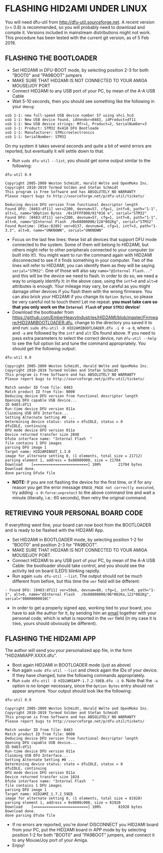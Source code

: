 # FLASHING HID2AMI UNDER LINUX

You will need dfu-util from http://dfu-util.sourceforge.net. A recent version (>= 0.8) is recommended, so you will probably need to download and compile it. Versions included in mainstream distributions might not work. This procedure has been tested with the current git version, as of 5 Feb 2019.

## FLASHING THE BOOTLOADER
- Set HID2AMI in DFU-BOOT mode, by selecting position 2-3 for both "BOOT0" and "PA9BOOT" jumpers
- MAKE SURE THAT HID2AMI IS NOT CONNECTED TO YOUR AMIGA MOUSE/JOY PORT
- Connect HID2AMI to any USB port of your PC, by mean of the A-A USB Cable
- Wait 5-10 seconds, then you should see something like the following in your `dmesg`:
```
usb 1-1: new full-speed USB device number 57 using xhci_hcd
usb 1-1: New USB device found, idVendor=0483, idProduct=df11
usb 1-1: New USB device strings: Mfr=1, Product=2, SerialNumber=3
usb 1-1: Product: STM32 0x418 DFU Bootloade
usb 1-1: Manufacturer: STMicroelectronics
usb 1-1: SerialNumber: STM32
```
On my system it takes several seconds and quite a bit of weird errors are reported, but eventually it will settle down to that.
- Run `sudo dfu-util --list`, you should get some output similar to the following:
```
dfu-util 0.9

Copyright 2005-2009 Weston Schmidt, Harald Welte and OpenMoko Inc.
Copyright 2010-2019 Tormod Volden and Stefan Schmidt
This program is Free Software and has ABSOLUTELY NO WARRANTY
Please report bugs to http://sourceforge.net/p/dfu-util/tickets/

Deducing device DFU version from functional descriptor length
Found DFU: [0483:df11] ver=2200, devnum=57, cfg=1, intf=0, path="1-1", alt=1, name="@Option Bytes  /0x1FFFF800/01*016 e", serial="STM32"
Found DFU: [0483:df11] ver=2200, devnum=57, cfg=1, intf=0, path="1-1", alt=0, name="@Internal Flash  /0x08000000/128*002Kg", serial="STM32"
Found Runtime: [05ac:8289] ver=0137, devnum=6, cfg=1, intf=3, path="1-3.3", alt=0, name="UNKNOWN", serial="UNKNOWN"
```
- Focus on the last few lines: these list all devices that support DFU mode connected to the system. Some of them will belong to HID2AMI, but others might refer to other peripherals connected to your computer  (or built into it!). You might want to run the command again with HID2AMI disconnected to see if it finds something in your computer. Two of the lines will refer to HID2AMI, you can identify them as they will be saying `serial="STM32"`. One of those will also say `name="@Internal Flash..."` and this will be the device we need to flash. In order to do so, we need a way to uniquely identify it: in the above case, using the `intf=0` and `alt=0` attributes is enough. Your mileage may vary, be careful as you might damage other devices if you flash them with the wrong firmware. You can also brick your HID2AMI if you change its `Option Bytes`, so please be very careful not to touch them! Let me repeat: **you must take care so that you only work on the `Internal Flash` of your `STM32` device**!
- Download the bootloader from https://github.com/EmberHeavyIndustries/HID2AMI/blob/master/Firmware/HID2AMIBOOTLOADER.dfu, change to the directory you saved it to and run: `sudo dfu-util -D HID2AMIBOOTLOADER.dfu -i 0 -a 0`, where `-i` and `-a` are followed by the `intf` and `alt` IDs found above. If you need to pass extra parameters to select the correct device, run `dfu-util --help` to see the full option list and tune the command appropriately. You should get the following output:
```
dfu-util 0.9

Copyright 2005-2009 Weston Schmidt, Harald Welte and OpenMoko Inc.
Copyright 2010-2019 Tormod Volden and Stefan Schmidt
This program is Free Software and has ABSOLUTELY NO WARRANTY
Please report bugs to http://sourceforge.net/p/dfu-util/tickets/

Match vendor ID from file: 0483
Match product ID from file: 0000
Deducing device DFU version from functional descriptor length
Opening DFU capable USB device...
ID 0483:df11
Run-time device DFU version 011a
Claiming USB DFU Interface...
Setting Alternate Setting #0 ...
Determining device status: state = dfuIDLE, status = 0
dfuIDLE, continuing
DFU mode device DFU version 011a
Device returned transfer size 2048
DfuSe interface name: "Internal Flash  "
file contains 1 DFU images
parsing DFU image 1
Target name: HID2AMIBOOT_1.3.0
image for alternate setting 0, (1 elements, total size = 21712)
parsing element 1, address = 0x08000000, size = 21704
Download	[=========================] 100%        21704 bytes
Download done.
done parsing DfuSe file
```
- **NOTE:** If you are not flashing the device for the first time, or if for any reason you get the error message `ERASE_PAGE not correctly executed`, try adding `-s 0:force:unprotect` to the above command line and wait a minute (literally, i.e.: 60 seconds), then retry the original command.

## RETRIEVING YOUR PERSONAL BOARD CODE
If everything went fine, your board can now boot from the BOOTLOADER and is ready to be flashed with the HID2AMI App.

- Set HID2AMI in BOOTLOADER mode, by selecting position 1-2 for "BOOT0" and position 2-3 for "PA9BOOT".
- MAKE SURE THAT HID2AMI IS NOT CONNECTED TO YOUR AMIGA MOUSE/JOY PORT.
- Connect HID2AMI to any USB port of your PC, by mean of the A-A USB Cable: the bootloader should take control, and you should see the activity led on board (LED1) blinking rapidly.
- Run again `sudo dfu-util --list`. The output should not be much different from before, but this time the `ver` field will be different:
```
- Found DFU: [0483:df11] ver=59eb, devnum=88, cfg=1, intf=0, path="1-1", alt=0, name="@Internal Flash   /0x08000000/06*002Ka,122*002Kg", serial="00000000010C"
```
- In order to get a properly signed app, working tied to your board, you have to ask the author for it, by sending him an [email](mailto:EmberHEavyIndustries@gmail.com) together with your personal code, which is what is reported in the `ver` field  (in my case it is `59eb`, yours should obviously be different).

## FLASHING THE HID2AMI APP
The author will send you your personalized app file, in the form "HID2AMIAPP.XXXX.dfu".
- Boot again HID2AMI in BOOTLOADER mode (just as above)
- Run again `sudo dfu-util --list` and check again the IDs of your device. If they have changed, tune the following commands appropriately.
- Run `sudo dfu-util -D HID2AMIAPP-1.7.2-59EB.dfu -i 0`. Note that the `-a` option is no longer necessary, since the `Option Bytes` entry should not appear anymore. Your output should look like the following:
```
dfu-util 0.9

Copyright 2005-2009 Weston Schmidt, Harald Welte and OpenMoko Inc.
Copyright 2010-2019 Tormod Volden and Stefan Schmidt
This program is Free Software and has ABSOLUTELY NO WARRANTY
Please report bugs to http://sourceforge.net/p/dfu-util/tickets/

Match vendor ID from file: 0483
Match product ID from file: 0000
Deducing device DFU version from functional descriptor length
Opening DFU capable USB device...
ID 0483:df11
Run-time device DFU version 011a
Claiming USB DFU Interface...
Setting Alternate Setting #0 ...
Determining device status: state = dfuIDLE, status = 0
dfuIDLE, continuing
DFU mode device DFU version 011a
Device returned transfer size 1024
DfuSe interface name: "Internal Flash   "
file contains 1 DFU images
parsing DFU image 1
Target name: HID2AMI_1.7.2_59EB
image for alternate setting 0, (1 elements, total size = 81928)
parsing element 1, address = 0x0800c000, size = 81920
Download	[=========================] 100%        81920 bytes
Download done.
done parsing DfuSe file
```
- If no errors are reported, you're done! DISCONNECT you HID2AMI board from your PC, put the HID2AMI board in APP mode by by selecting position 1-2 for both "BOOT0" and "PA9BOOT" jumpers, and connect it to any Mouse/Joy port of your Amiga.
- Enjoy!